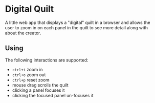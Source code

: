 # Digital Quilt

A little web app that displays a "digital" quilt in a browser and allows the
user to zoom in on each panel in the quilt to see more detail along with about
the creator.

## Using

The following interactions are supported:

  - `ctrl+i` zoom in
  - `ctrl+o` zoom out
  - `ctrl+p` reset zoom
  - mouse drag scrolls the quilt
  - clicking a panel focuses it
  - clicking the focused panel un-focuses it
